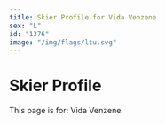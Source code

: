 ```yaml
---
title: Skier Profile for Vida Venzene
sex: "L"
id: "1376"
image: "/img/flags/ltu.svg" 
---
```


# Skier Profile

This page is for: Vida Venzene.
    